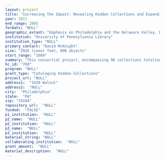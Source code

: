 ```yaml
--- 
layout: project 
title: "Increasing the Impact: Revealing Hidden Collections and Expanding Consortial Processing in Philadelphia-area Institutions"
year: 2011
end_range: 2005
formats: "NULL"
geographic_extant: "Emphasis on Philadelphia and the Delaware Valley, but includes collections documenting national and international movements and activities."
institution: "University of Pennsylvania Library"
institution_type: "NULL"
primary_contact: "David McKnight"
size: "2926 linear feet, 800 objects"
start_range: "1609"
summary: "This consortial project, encompassing 98 collections totaling more than 2,900 linear feet held in 18 area repositories, builds on earlier work that laid the foundation for a regional approach to managing and providing access to historical collections. Collections included address the scientific, cultural, aesthetic, social and spiritual mores of American society from the earliest European settlement across more than three centuries as they were expressed regionally, nationally and internationally. The collections (see appendix) are especially strong in five areas: the political, economic, social and cultural history of the Delaware Valley; the history and evolution of American science and medicine; the American religious experience; history of education; and social justice and activism. While each individual collection has a high research value, often as determined by the PACSCL Survey Initiative, that value is increased in the context of the shared PACSCL Finding Aids site, enabling researchers to draw topical connections between collections and across repositories. This is an extensive and complex project with partners ranging from major universities to smaller libraries and museums. PACSCL has increased the range of partners to include three additional non-PACSCL institutions -- a university, an archives, and a local historical society -- to foster collaboration, extend connections across collections, refine metrics, and test broader applicability of the protocols."
hc_id: "788"
program: "NULL"
grant_type: "Cataloging Hidden Collections"
project_url: "NULL"
address1:  "3420 Walnut"
address2:  "NULL"
city:  "Philadelphia"
state:  "PA"
zip: "19104"
repository_url:  "NULL"
funded:  "FALSE"
p1_institution:  "NULL"
p2_name:  "NULL"
p2_institution:  "NULL"
p3_name:  "NULL"
p3_institution:  "NULL"
material_string: "NULL"
collaborating_institution:  "NULL"
grant_amount:  "NULL"
material_description:  "NULL"
---
```


